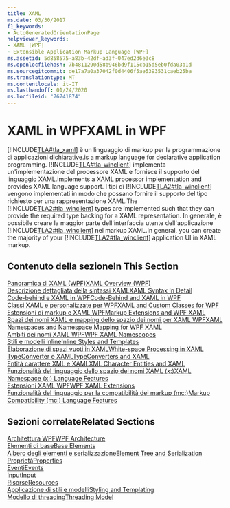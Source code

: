 ```yaml
---
title: XAML
ms.date: 03/30/2017
f1_keywords:
- AutoGeneratedOrientationPage
helpviewer_keywords:
- XAML [WPF]
- Extensible Application Markup Language [WPF]
ms.assetid: 5d858575-a83b-42df-ad3f-047ed2d6e3c8
ms.openlocfilehash: 7b4811290d58b946bd9f115cb15d5eb0fda03b1d
ms.sourcegitcommit: de17a7a0a37042f0d4406f5ae5393531caeb25ba
ms.translationtype: MT
ms.contentlocale: it-IT
ms.lasthandoff: 01/24/2020
ms.locfileid: "76741874"
---
```

# <a name="xaml-in-wpf"></a><span data-ttu-id="f131a-102">XAML in WPF</span><span class="sxs-lookup"><span data-stu-id="f131a-102">XAML in WPF</span></span>

[!INCLUDE[TLA#tla_xaml](../../../../includes/tlasharptla-xaml-md.md)] <span data-ttu-id="f131a-103">è un linguaggio di markup per la programmazione di applicazioni dichiarative.</span><span class="sxs-lookup"><span data-stu-id="f131a-103">is a markup language for declarative application programming.</span></span> [!INCLUDE[TLA#tla_winclient](../../../../includes/tlasharptla-winclient-md.md)] <span data-ttu-id="f131a-104">implementa un'implementazione del processore XAML e fornisce il supporto del linguaggio XAML.</span><span class="sxs-lookup"><span data-stu-id="f131a-104">implements a XAML processor implementation and provides XAML language support.</span></span> <span data-ttu-id="f131a-105">I tipi di [!INCLUDE[TLA2#tla_winclient](../../../../includes/tla2sharptla-winclient-md.md)] vengono implementati in modo che possano fornire il supporto del tipo richiesto per una rappresentazione XAML.</span><span class="sxs-lookup"><span data-stu-id="f131a-105">The [!INCLUDE[TLA2#tla_winclient](../../../../includes/tla2sharptla-winclient-md.md)] types are implemented such that they can provide the required type backing for a XAML representation.</span></span> <span data-ttu-id="f131a-106">In generale, è possibile creare la maggior parte dell'interfaccia utente dell'applicazione [!INCLUDE[TLA2#tla_winclient](../../../../includes/tla2sharptla-winclient-md.md)] nel markup XAML.</span><span class="sxs-lookup"><span data-stu-id="f131a-106">In general, you can create the majority of your [!INCLUDE[TLA2#tla_winclient](../../../../includes/tla2sharptla-winclient-md.md)] application UI in XAML markup.</span></span>  
  
## <a name="in-this-section"></a><span data-ttu-id="f131a-107">Contenuto della sezione</span><span class="sxs-lookup"><span data-stu-id="f131a-107">In This Section</span></span>  

[<span data-ttu-id="f131a-108">Panoramica di XAML (WPF)</span><span class="sxs-lookup"><span data-stu-id="f131a-108">XAML Overview (WPF)</span></span>](xaml-overview-wpf.md)  
[<span data-ttu-id="f131a-109">Descrizione dettagliata della sintassi XAML</span><span class="sxs-lookup"><span data-stu-id="f131a-109">XAML Syntax In Detail</span></span>](xaml-syntax-in-detail.md)  
[<span data-ttu-id="f131a-110">Code-behind e XAML in WPF</span><span class="sxs-lookup"><span data-stu-id="f131a-110">Code-Behind and XAML in WPF</span></span>](code-behind-and-xaml-in-wpf.md)  
[<span data-ttu-id="f131a-111">Classi XAML e personalizzate per WPF</span><span class="sxs-lookup"><span data-stu-id="f131a-111">XAML and Custom Classes for WPF</span></span>](xaml-and-custom-classes-for-wpf.md)  
[<span data-ttu-id="f131a-112">Estensioni di markup e XAML WPF</span><span class="sxs-lookup"><span data-stu-id="f131a-112">Markup Extensions and WPF XAML</span></span>](markup-extensions-and-wpf-xaml.md)  
[<span data-ttu-id="f131a-113">Spazi dei nomi XAML e mapping dello spazio dei nomi per XAML WPF</span><span class="sxs-lookup"><span data-stu-id="f131a-113">XAML Namespaces and Namespace Mapping for WPF XAML</span></span>](xaml-namespaces-and-namespace-mapping-for-wpf-xaml.md)  
[<span data-ttu-id="f131a-114">Ambiti dei nomi XAML WPF</span><span class="sxs-lookup"><span data-stu-id="f131a-114">WPF XAML Namescopes</span></span>](wpf-xaml-namescopes.md)  
[<span data-ttu-id="f131a-115">Stili e modelli inline</span><span class="sxs-lookup"><span data-stu-id="f131a-115">Inline Styles and Templates</span></span>](inline-styles-and-templates.md)  
[<span data-ttu-id="f131a-116">Elaborazione di spazi vuoti in XAML</span><span class="sxs-lookup"><span data-stu-id="f131a-116">White-space Processing in XAML</span></span>](../../../desktop-wpf/xaml-services/white-space-processing.md)  
[<span data-ttu-id="f131a-117">TypeConverter e XAML</span><span class="sxs-lookup"><span data-stu-id="f131a-117">TypeConverters and XAML</span></span>](typeconverters-and-xaml.md)  
[<span data-ttu-id="f131a-118">Entità carattere XML e XAML</span><span class="sxs-lookup"><span data-stu-id="f131a-118">XML Character Entities and XAML</span></span>](../../../desktop-wpf/xaml-services/xml-character-entities.md)  
[<span data-ttu-id="f131a-119">Funzionalità del linguaggio dello spazio dei nomi XAML (x:)</span><span class="sxs-lookup"><span data-stu-id="f131a-119">XAML Namespace (x:) Language Features</span></span>](../../../desktop-wpf/xaml-services/namespace-language-features.md)  
[<span data-ttu-id="f131a-120">Estensioni XAML WPF</span><span class="sxs-lookup"><span data-stu-id="f131a-120">WPF XAML Extensions</span></span>](wpf-xaml-extensions.md)  
[<span data-ttu-id="f131a-121">Funzionalità del linguaggio per la compatibilità dei markup (mc:)</span><span class="sxs-lookup"><span data-stu-id="f131a-121">Markup Compatibility (mc:) Language Features</span></span>](markup-compatibility-mc-language-features.md)  
  
## <a name="related-sections"></a><span data-ttu-id="f131a-122">Sezioni correlate</span><span class="sxs-lookup"><span data-stu-id="f131a-122">Related Sections</span></span>  

[<span data-ttu-id="f131a-123">Architettura WPF</span><span class="sxs-lookup"><span data-stu-id="f131a-123">WPF Architecture</span></span>](wpf-architecture.md)  
[<span data-ttu-id="f131a-124">Elementi di base</span><span class="sxs-lookup"><span data-stu-id="f131a-124">Base Elements</span></span>](base-elements.md)  
[<span data-ttu-id="f131a-125">Albero degli elementi e serializzazione</span><span class="sxs-lookup"><span data-stu-id="f131a-125">Element Tree and Serialization</span></span>](element-tree-and-serialization.md)  
[<span data-ttu-id="f131a-126">Proprietà</span><span class="sxs-lookup"><span data-stu-id="f131a-126">Properties</span></span>](properties-wpf.md)  
[<span data-ttu-id="f131a-127">Eventi</span><span class="sxs-lookup"><span data-stu-id="f131a-127">Events</span></span>](events-wpf.md)  
[<span data-ttu-id="f131a-128">Input</span><span class="sxs-lookup"><span data-stu-id="f131a-128">Input</span></span>](input-wpf.md)  
[<span data-ttu-id="f131a-129">Risorse</span><span class="sxs-lookup"><span data-stu-id="f131a-129">Resources</span></span>](resources-wpf.md)  
[<span data-ttu-id="f131a-130">Applicazione di stili e modelli</span><span class="sxs-lookup"><span data-stu-id="f131a-130">Styling and Templating</span></span>](../../../desktop-wpf/fundamentals/styles-templates-overview.md)  
[<span data-ttu-id="f131a-131">Modello di threading</span><span class="sxs-lookup"><span data-stu-id="f131a-131">Threading Model</span></span>](threading-model.md)
